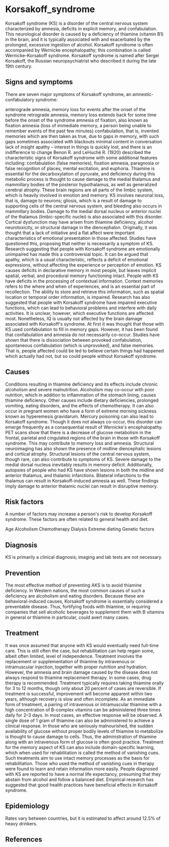 # Korsakoff_syndrome

Korsakoff syndrome (KS) is a disorder of the central nervous system characterized by amnesia, deficits in explicit memory, and confabulation. This neurological disorder is caused by a deficiency of thiamine (vitamin B1) in the brain, and it is typically associated with and exacerbated by the prolonged, excessive ingestion of alcohol. Korsakoff syndrome is often accompanied by Wernicke encephalopathy; this combination is called Wernicke–Korsakoff syndrome.
Korsakoff syndrome is named after Sergei Korsakoff, the Russian neuropsychiatrist who described it during the late 19th century.


## Signs and symptoms

There are seven major symptoms of Korsakoff syndrome, an amnestic-confabulatory syndrome:

anterograde amnesia, memory loss for events after the onset of the syndrome
retrograde amnesia, memory loss extends back for some time before the onset of the syndrome
amnesia of fixation, also known as fixation amnesia (loss of immediate memory, a person being unable to remember events of the past few minutes)
confabulation, that is, invented memories which are then taken as true, due to gaps in memory, with such gaps sometimes associated with blackouts
minimal content in conversation
lack of insight
apathy – interest in things is quickly lost, and there is an indifference to change
Benon R. and LeHuché R. (1920) described the characteristic signs of Korsakoff syndrome with some additional features including: confabulation (false memories), fixation amnesia, paragnosia or false recognition of places, mental excitation, and euphoria.
Thiamine is essential for the decarboxylation of pyruvate, and deficiency during this metabolic process is thought to cause damage to the medial thalamus and mammillary bodies of the posterior hypothalamus, as well as generalized cerebral atrophy. These brain regions are all parts of the limbic system, which is heavily involved in emotion and memory.
KS involves neuronal loss, that is, damage to neurons; gliosis, which is a result of damage to supporting cells of the central nervous system, and bleeding also occurs in mammillary bodies. Damage to the medial dorsal nucleus or anterior nuclei of the thalamus (limbic-specific nuclei) is also associated with this disorder. Cortical dysfunction may have arisen from thiamine deficiency, alcohol neurotoxicity, or structural damage in the diencephalon.
Originally, it was thought that a lack of initiative and a flat affect were important characteristics of emotional presentation in those affected. Studies have questioned this, proposing that neither is necessarily a symptom of KS. Research suggesting that people with Korsakoff syndrome are emotionally unimpaired has made this a controversial topic. It can be argued that apathy, which is a usual characteristic, reflects a deficit of emotional expressions, without affecting the experience or perception of emotion.
KS causes deficits in declarative memory in most people, but leaves implicit spatial, verbal, and procedural memory functioning intact. People with KS have deficits in the processing of contextual information. Context memories refers to the where and when of experiences, and is an essential part of recollection. The ability to store and retrieve this information, such as spatial location or temporal order information, is impaired.
Research has also suggested that people with Korsakoff syndrome have impaired executive functions, which can lead to behavioral problems and interfere with daily activities. It is unclear, however, which executive functions are affected most. Nonetheless, IQ is usually not affected by the brain damage associated with Korsakoff's syndrome.
At first it was thought that those with KS used confabulation to fill in memory gaps. However, it has been found that confabulation and amnesia do not necessarily co-occur. Studies have shown that there is dissociation between provoked confabulation, spontaneous confabulation (which is unprovoked), and false memories. That is, people affected could be led to believe certain things had happened which actually had not, but so could people without Korsakoff syndrome.


## Causes

Conditions resulting in thiamine deficiency and its effects include chronic alcoholism and severe malnutrition. Alcoholism may co-occur with poor nutrition, which in addition to inflammation of the stomach lining, causes thiamine deficiency. Other causes include dietary deficiencies, prolonged vomiting, eating disorders, and the effects of chemotherapy. It can also occur in pregnant women who have a form of extreme morning sickness known as hyperemesis gravidarum. Mercury poisoning can also lead to Korsakoff syndrome.  Though it does not always co-occur, this disorder can emerge frequently as a consequential result of Wernicke's encephalopathy.
PET scans show that there is a decrease of glucose metabolism in the frontal, parietal and cingulated regions of the brain in those with Korsakoff syndrome. This may contribute to memory loss and amnesia. Structural neuroimaging has also shown the presence of midline diencephalic lesions and cortical atrophy.
Structural lesions of the central nervous system, though rare, can also contribute to symptoms of KS. Severe damage to the medial dorsal nucleus inevitably results in memory deficit. Additionally, autopsies of people who had KS have shown lesions in both the midline and anterior thalamus, and thalamic infarctions. Bilateral infarctions to the thalamus can result in Korsakoff-induced amnesia as well. These findings imply damage to anterior thalamic nuclei can result in disruptive memory.


## Risk factors

A number of factors may increase a person's risk to develop Korsakoff syndrome. These factors are often related to general health and diet.

Age
Alcoholism
Chemotherapy
Dialysis
Extreme dieting
Genetic factors


## Diagnosis

KS is primarily a clinical diagnosis; imaging and lab tests are not necessary.


## Prevention

The most effective method of preventing AKS is to avoid thiamine deficiency. In Western nations, the most common causes of such a deficiency are alcoholism and eating disorders. Because these are behavioral-induced causes, Korsakoff syndrome is essentially considered a preventable disease. Thus, fortifying foods with thiamine, or requiring companies that sell alcoholic beverages to supplement them with B vitamins in general or thiamine in particular, could avert many cases.


## Treatment

It was once assumed that anyone with KS would eventually need full-time care. This is still often the case, but rehabilitation can help regain some, albeit often limited, level of independence. Treatment involves the replacement or supplementation of thiamine by intravenous or intramuscular injection, together with proper nutrition and hydration. However, the amnesia and brain damage caused by the disease does not always respond to thiamine replacement therapy. In some cases, drug therapy is recommended. Treatment typically requires taking thiamine orally for 3 to 12 months, though only about 20 percent of cases are reversible. If treatment is successful, improvement will become apparent within two years, although recovery is slow and often incomplete.
As an immediate form of treatment, a pairing of intravenous or intramuscular thiamine with a high concentration of B-complex vitamins can be administered three times daily for 2–3 days. In most cases, an effective response will be observed. A single dose of 1 gram of thiamine can also be administered to achieve a clinical response. In those who are seriously malnourished, the sudden availability of glucose without proper bodily levels of thiamine to metabolize is thought to cause damage to cells. Thus, the administration of thiamine along with an intravenous form of glucose is often good practice.
Treatment for the memory aspect of KS can also include domain-specific learning, which when used for rehabilitation is called the method of vanishing cues. Such treatments aim to use intact memory processes as the basis for rehabilitation. Those who used the method of vanishing cues in therapy were found to learn and retain information more easily.
People diagnosed with KS are reported to have a normal life expectancy, presuming that they abstain from alcohol and follow a balanced diet. Empirical research has suggested that good health practices have beneficial effects in Korsakoff syndrome.


## Epidemiology

Rates vary between countries, but it is estimated to affect around 12.5% of heavy drinkers.


## References

